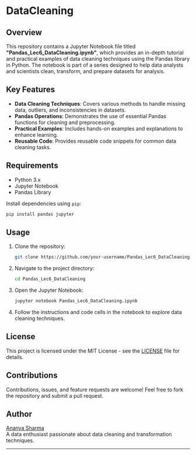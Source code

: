 
# DataCleaning

## Overview
This repository contains a Jupyter Notebook file titled **"Pandas_Lec6_DataCleaning.ipynb"**, which provides an in-depth tutorial and practical examples of data cleaning techniques using the Pandas library in Python. The notebook is part of a series designed to help data analysts and scientists clean, transform, and prepare datasets for analysis.

## Key Features
- **Data Cleaning Techniques**: Covers various methods to handle missing data, outliers, and inconsistencies in datasets.
- **Pandas Operations**: Demonstrates the use of essential Pandas functions for cleaning and preprocessing.
- **Practical Examples**: Includes hands-on examples and explanations to enhance learning.
- **Reusable Code**: Provides reusable code snippets for common data cleaning tasks.

## Requirements
- Python 3.x
- Jupyter Notebook
- Pandas Library

Install dependencies using `pip`:
```bash
pip install pandas jupyter
```

## Usage
1. Clone the repository:
   ```bash
   git clone https://github.com/your-username/Pandas_Lec6_DataCleaning.git
   ```
2. Navigate to the project directory:
   ```bash
   cd Pandas_Lec6_DataCleaning
   ```
3. Open the Jupyter Notebook:
   ```bash
   jupyter notebook Pandas_Lec6_DataCleaning.ipynb
   ```
4. Follow the instructions and code cells in the notebook to explore data cleaning techniques.

## License
This project is licensed under the MIT License - see the [LICENSE](LICENSE) file for details.

## Contributions
Contributions, issues, and feature requests are welcome! Feel free to fork the repository and submit a pull request.

## Author
[Ananya Sharma](https://github.com/your-username)  
A data enthusiast passionate about data cleaning and transformation techniques.

---

